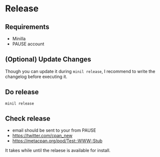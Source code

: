 # Release

## Requirements

- Minilla
- PAUSE account

## (Optional) Update Changes

Though you can update it during `minil release`, I recommend to write the changelog before executing it.

## Do release

```
minil release
```

## Check release

- email should be sent to your from PAUSE
- https://twitter.com/cpan_new
- https://metacpan.org/pod/Test::WWW::Stub

It takes while until the relaese is available for install.

